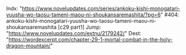 Indx: "https://www.novelupdates.com/series/ankoku-kishi-monogatari-yuusha-wo-taosu-tameni-maou-ni-shoukansaremashita/?pg=6"
#404: ankoku-kishi-monogatari-yuusha-wo-taosu-tameni-maou-ni-shoukansaremashita [c29 part1]
Jump: "https://www.novelupdates.com/extnu/2179242/"
Dest: "https://wordexcerpt.com/chapter-29-1-mortal-combat-in-the-holy-dragon-mountain/"